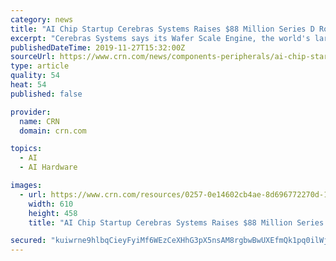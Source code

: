 ```yaml
---
category: news
title: "AI Chip Startup Cerebras Systems Raises $88 Million Series D Round"
excerpt: "Cerebras Systems says its Wafer Scale Engine, the world's largest computer chip, fuels the 'fastest AI supercomputer' in the world, providing performance with less space and power than any other system and replacing the need for hundreds of thousands of GPUs. By Dylan Martin November 27, 2019, 10:29 AM EST Artificial intelligence chip startup ..."
publishedDateTime: 2019-11-27T15:32:00Z
sourceUrl: https://www.crn.com/news/components-peripherals/ai-chip-startup-cerebras-systems-raises-88-million-series-d-round
type: article
quality: 54
heat: 54
published: false

provider:
  name: CRN
  domain: crn.com

topics:
  - AI
  - AI Hardware

images:
  - url: https://www.crn.com/resources/0257-0e14602cb4ae-8d696772270d-1000/ai-artificial-intelligence-mind.jpg
    width: 610
    height: 458
    title: "AI Chip Startup Cerebras Systems Raises $88 Million Series D Round"

secured: "kuiwrne9hlbqCieyFyiMf6WEzCeXHhG3pX5nsAM8rgbwBwUXEfmQk1pq0ilWjQU8c2B3v9sQpRfjti0rhUyPNmBOFhdDewUr77l8en3aE6gVccEsWI0Y3L/1gTlTb4ZwwZM74XHaI6cRtLtYNNzmw0kv55XNy8yZXCeL4+9WKJUnOsMx2P5kIOoqDMq3xZOtQ92sUgwbd13puxyNRvybq/pWg/q8Ez1AQvDbHTnsBGgG/1UmVFWGYTPBgIPsH1SwCVafPZc11RGHnMmZls04CQ==;xikUd2+625dq3SXtuQm3PQ=="
---
```


